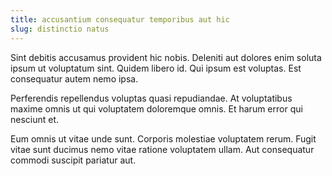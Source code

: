 ```yaml
---
title: accusantium consequatur temporibus aut hic
slug: distinctio natus
---
```


Sint debitis accusamus provident hic nobis. Deleniti aut dolores enim soluta ipsum ut voluptatum sint. Quidem libero id. Qui ipsum est voluptas. Est consequatur autem nemo ipsa.

Perferendis repellendus voluptas quasi repudiandae. At voluptatibus maxime omnis ut qui voluptatem doloremque omnis. Et harum error qui nesciunt et.

Eum omnis ut vitae unde sunt. Corporis molestiae voluptatem rerum. Fugit vitae sunt ducimus nemo vitae ratione voluptatem ullam. Aut consequatur commodi suscipit pariatur aut.
